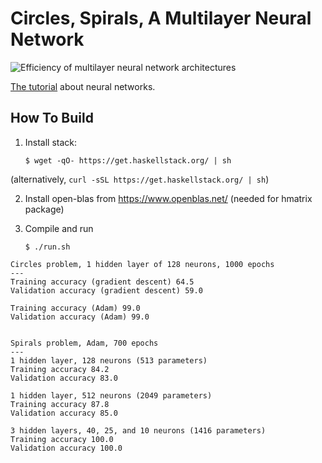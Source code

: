 # Circles, Spirals, A Multilayer Neural Network

![Efficiency of multilayer neural network architectures](http://penkovsky.com/img/posts/neural-networks/spirals-adam.gif)

[The tutorial](http://penkovsky.com/post/neural-networks-2/) about neural networks.

## How To Build

1. Install stack:

     ```
     $ wget -qO- https://get.haskellstack.org/ | sh
     ```

(alternatively, `curl -sSL https://get.haskellstack.org/ | sh`)

2. Install open-blas from https://www.openblas.net/ (needed for hmatrix package)

3. Compile and run

     ```
     $ ./run.sh
     ```

```
Circles problem, 1 hidden layer of 128 neurons, 1000 epochs
---
Training accuracy (gradient descent) 64.5
Validation accuracy (gradient descent) 59.0

Training accuracy (Adam) 99.0
Validation accuracy (Adam) 99.0


Spirals problem, Adam, 700 epochs
---
1 hidden layer, 128 neurons (513 parameters)
Training accuracy 84.2
Validation accuracy 83.0

1 hidden layer, 512 neurons (2049 parameters)
Training accuracy 87.8
Validation accuracy 85.0

3 hidden layers, 40, 25, and 10 neurons (1416 parameters)
Training accuracy 100.0
Validation accuracy 100.0
```
